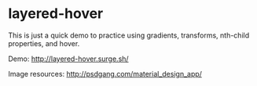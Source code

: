 # layered-hover

This is just a quick demo to practice using gradients, transforms, nth-child properties, and hover. 

Demo: http://layered-hover.surge.sh/

Image resources: http://psdgang.com/material_design_app/

